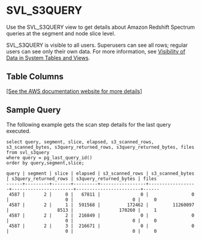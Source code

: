 # SVL\_S3QUERY<a name="r_SVL_S3QUERY"></a>

Use the SVL\_S3QUERY view to get details about Amazon Redshift Spectrum queries at the segment and node slice level\.

SVL\_S3QUERY is visible to all users\. Superusers can see all rows; regular users can see only their own data\. For more information, see [Visibility of Data in System Tables and Views](c_visibility-of-data.md)\.

## Table Columns<a name="r_SVL_S3QUERY-table-columns"></a>

[\[See the AWS documentation website for more details\]](http://docs.aws.amazon.com/redshift/latest/dg/r_SVL_S3QUERY.html)

## Sample Query<a name="r_SVL_S3QUERY-sample-query"></a>

The following example gets the scan step details for the last query executed\.

```
select query, segment, slice, elapsed, s3_scanned_rows, s3_scanned_bytes, s3query_returned_rows, s3query_returned_bytes, files 
from svl_s3query 
where query = pg_last_query_id() 
order by query,segment,slice;
```

```
query | segment | slice | elapsed | s3_scanned_rows | s3_scanned_bytes | s3query_returned_rows | s3query_returned_bytes | files
------+---------+-------+---------+-----------------+------------------+-----------------------+------------------------+------
 4587 |       2 |     0 |   67811 |               0 |                0 |                     0 |                      0 |     0
 4587 |       2 |     1 |  591568 |          172462 |         11260097 |                  8513 |                 170260 |     1
 4587 |       2 |     2 |  216849 |               0 |                0 |                     0 |                      0 |     0
 4587 |       2 |     3 |  216671 |               0 |                0 |                     0 |                      0 |     0
```